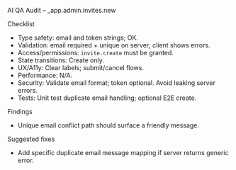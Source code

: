 AI QA Audit – _app.admin.invites.new

Checklist
- Type safety: email and token strings; OK.
- Validation: email required + unique on server; client shows errors.
- Access/permissions: `invite.create` must be granted.
- State transitions: Create only.
- UX/A11y: Clear labels; submit/cancel flows.
- Performance: N/A.
- Security: Validate email format; token optional. Avoid leaking server errors.
- Tests: Unit test duplicate email handling; optional E2E create.

Findings
- Unique email conflict path should surface a friendly message.

Suggested fixes
- Add specific duplicate email message mapping if server returns generic error.
